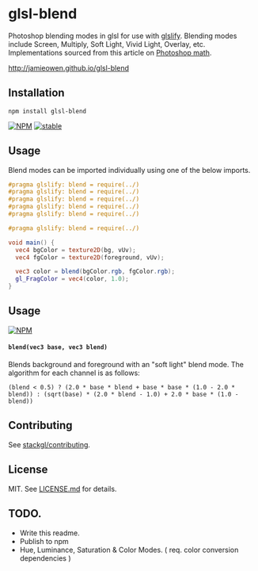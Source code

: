 # glsl-blend

Photoshop blending modes in glsl for use with [glslify](https://github.com/stackgl/glslify).
Blending modes include Screen, Multiply, Soft Light, Vivid Light, Overlay, etc.
Implementations sourced from this article on [Photoshop math](https://mouaif.wordpress.com/2009/01/05/photoshop-math-with-glsl-shaders/).

<http://jamieowen.github.io/glsl-blend>



## Installation
```shell
npm install glsl-blend
```

[![NPM](https://nodei.co/npm/gl-geometry.png)](https://nodei.co/npm/gl-geometry/)
[![stable](http://badges.github.io/stability-badges/dist/stable.svg)](http://github.com/badges/stability-badges)

## Usage

Blend modes can be imported individually using one of the below imports.

```glsl
#pragma glslify: blend = require(../)
#pragma glslify: blend = require(../)
#pragma glslify: blend = require(../)
#pragma glslify: blend = require(../)
#pragma glslify: blend = require(../)
```

```glsl
#pragma glslify: blend = require(../)

void main() {
  vec4 bgColor = texture2D(bg, vUv);
  vec4 fgColor = texture2D(foreground, vUv);

  vec3 color = blend(bgColor.rgb, fgColor.rgb);
  gl_FragColor = vec4(color, 1.0);
}
```

## Usage

[![NPM](https://nodei.co/npm/glsl-blend-soft-light.png)](https://nodei.co/npm/glsl-blend-soft-light/)

#### `blend(vec3 base, vec3 blend)`

Blends background and foreground with an "soft light" blend mode. The algorithm for each channel is as follows:

```
(blend < 0.5) ? (2.0 * base * blend + base * base * (1.0 - 2.0 * blend)) : (sqrt(base) * (2.0 * blend - 1.0) + 2.0 * base * (1.0 - blend))
```

## Contributing

See [stackgl/contributing](https://github.com/stackgl/contributing).

## License

MIT. See [LICENSE.md](http://github.com/mattdesl/glsl-blend-soft-light/blob/master/LICENSE.md) for details.


## TODO.
* Write this readme.
* Publish to npm
* Hue, Luminance, Saturation & Color Modes. ( req. color conversion dependencies )


